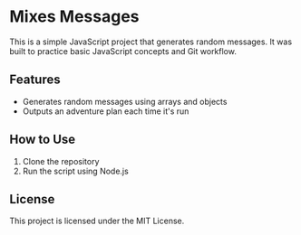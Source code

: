 # Mixes Messages

This is a simple JavaScript project that generates random messages. It was built to practice basic JavaScript concepts and Git workflow.

## Features

- Generates random messages using arrays and objects
- Outputs an adventure plan each time it's run

## How to Use

1. Clone the repository
2. Run the script using Node.js

## License

This project is licensed under the MIT License.